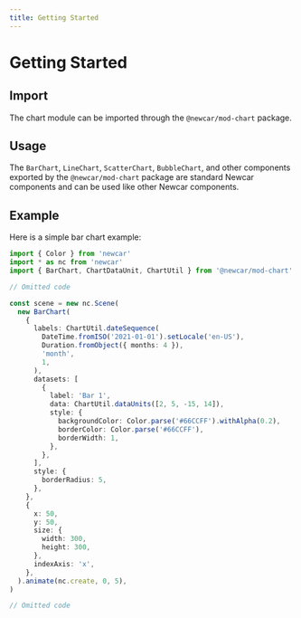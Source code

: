```yaml
---
title: Getting Started
---
```


# Getting Started

## Import

The chart module can be imported through the `@newcar/mod-chart` package.

## Usage

The `BarChart`, `LineChart`, `ScatterChart`, `BubbleChart`, and other components exported by the `@newcar/mod-chart` package are standard Newcar components and can be used like other Newcar components.

## Example

Here is a simple bar chart example:

```typescript
import { Color } from 'newcar'
import * as nc from 'newcar'
import { BarChart, ChartDataUnit, ChartUtil } from '@newcar/mod-chart'

// Omitted code

const scene = new nc.Scene(
  new BarChart(
    {
      labels: ChartUtil.dateSequence(
        DateTime.fromISO('2021-01-01').setLocale('en-US'),
        Duration.fromObject({ months: 4 }),
        'month',
        1,
      ),
      datasets: [
        {
          label: 'Bar 1',
          data: ChartUtil.dataUnits([2, 5, -15, 14]),
          style: {
            backgroundColor: Color.parse('#66CCFF').withAlpha(0.2),
            borderColor: Color.parse('#66CCFF'),
            borderWidth: 1,
          },
        },
      ],
      style: {
        borderRadius: 5,
      },
    },
    {
      x: 50,
      y: 50,
      size: {
        width: 300,
        height: 300,
      },
      indexAxis: 'x',
    },
  ).animate(nc.create, 0, 5),
)

// Omitted code
```
